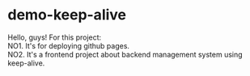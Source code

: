 # demo-keep-alive
Hello, guys! 
For this project:<br>
NO1. It's for deploying github pages.<br>
NO2. It's a frontend project about backend management system using keep-alive.  
